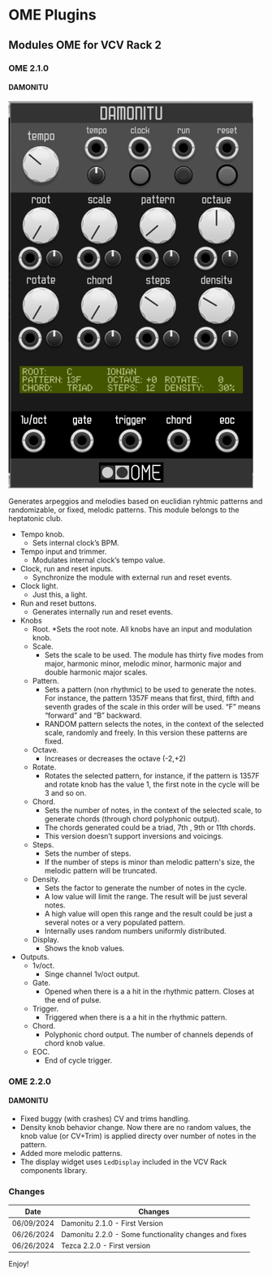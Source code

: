 # OME Plugins

## Modules OME for VCV Rack 2
### OME 2.1.0
#### DAMONITU

![Damonitu](Damonitu.png?raw=true "Damonitu")

Generates arpeggios and melodies based on euclidian ryhtmic patterns and randomizable, or fixed, melodic patterns. This module belongs to the heptatonic club.

* Tempo knob. 
  * Sets internal clock’s BPM.
* Tempo input and trimmer. 
    * Modulates internal clock’s tempo value.
* Clock, run and reset inputs.
  * Synchronize the module with external run and reset events.
* Clock light.
  * Just this, a light.
* Run and reset buttons.
  * Generates internally run and reset events.
* Knobs
  * Root.
    *Sets the root note. All knobs have an input and modulation knob.
  * Scale.
    * Sets the scale to be used. The module has thirty five modes from major, harmonic minor, melodic minor, harmonic major and double harmonic major scales.
  * Pattern.
    * Sets a pattern (non rhythmic) to be used to generate the notes. For instance, the pattern 1357F means that first, third, fifth and seventh grades of the scale in this order will be used. “F” means “forward” and “B” backward. 
    * RANDOM pattern selects the notes, in the context of the selected scale, randomly and freely. In this version these patterns are fixed. 
  * Octave. 
    * Increases or decreases the octave (-2,+2)
  * Rotate.
    * Rotates the selected pattern, for instance, if the pattern is 1357F and rotate knob has the value 1, the first note in the cycle will be 3 and so on. 
  * Chord.
    * Sets the number of notes, in the context of the selected scale, to generate chords (through chord polyphonic output). 
    * The chords generated could be a triad, 7th , 9th or 11th chords.
    * This version doesn’t support inversions and voicings.
  * Steps.
    * Sets the number of steps. 
    * If the number of steps is minor than melodic pattern's size, the melodic pattern will be truncated.
  * Density.
    * Sets the factor to generate the number of notes in the cycle. 
    * A low value will limit the range. The result will be just several notes.
    * A high value will open this range and the result could be just a several notes or a very populated pattern.
    * Internally uses random numbers uniformly distributed.
  * Display.
    * Shows the knob values.
* Outputs.
  * 1v/oct. 
    * Singe channel 1v/oct output.
  * Gate. 
    * Opened when there is a a hit in the rhythmic pattern. Closes at the end of pulse.
  * Trigger. 
    * Triggered when there is a a hit in the rhythmic pattern.
  * Chord.
    * Polyphonic chord output. The number of channels depends of chord knob value.
  * EOC.
    * End of cycle trigger.
### OME 2.2.0
#### DAMONITU
* Fixed buggy (with crashes) CV and trims handling.
* Density knob behavior change. Now there are no random values, the knob value (or CV+Trim) is applied directy over number of notes in the pattern.
* Added more melodic patterns.
* The display widget uses <code>LedDisplay</code> included in the VCV Rack components library.

### Changes

| Date  | Changes |
| ------------- | ------------- |
| 06/09/2024  | Damonitu 2.1.0 - First Version  |
| 06/26/2024  | Damonitu 2.2.0 - Some functionality changes and fixes  |
| 06/26/2024  | Tezca 2.2.0 - First version  |

Enjoy!

 

